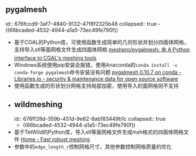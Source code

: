 ## pygalmesh
id:: 676fccd9-3af7-4840-9132-47f8f2325b48
collapsed:: true
	- ((66bcaded-4532-4944-a1a5-73ec49fe790f))
- 基于CGAL的Python库，可使用函数生成简单的几何形状并划分四面体网格，支持导入stl等面网格文件生成四面体网格 [meshpro/pygalmesh: :spider_web: A Python interface to CGAL's meshing tools](https://github.com/meshpro/pygalmesh?tab=readme-ov-file)
- Windows系统使用pip安装会报错，使用Anaconda的`conda install -c conda-forge pygalmesh`命令安装没有问题 [pygalmesh 0.10.7 on conda - Libraries.io - security & maintenance data for open source software](https://libraries.io/conda/pygalmesh)
- 使用函数生成的形状划分网格支持局部加密，使用导入的面网格则不支持
- ## wildmeshing
  id:: 676ff28d-359b-451d-9e82-8ab183449b1c
  collapsed:: true
	- ((66bcaded-4532-4944-a1a5-73ec49fe790f))
- 基于TetWild的Python库，导入stl等面网格文件生成msh格式的四面体网格文件 [Home - Fast robust meshing](https://wildmeshing.github.io/python/)
- 参数中的`edge_length_r`控制网格尺寸，其他参数控制网格质量的优化